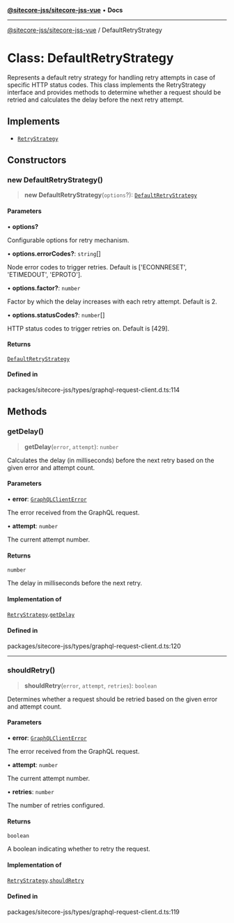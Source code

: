 [**@sitecore-jss/sitecore-jss-vue**](../README.md) • **Docs**

***

[@sitecore-jss/sitecore-jss-vue](../README.md) / DefaultRetryStrategy

# Class: DefaultRetryStrategy

Represents a default retry strategy for handling retry attempts in case of specific HTTP status codes.
This class implements the RetryStrategy interface and provides methods to determine whether a request
should be retried and calculates the delay before the next retry attempt.

## Implements

- [`RetryStrategy`](../interfaces/RetryStrategy.md)

## Constructors

### new DefaultRetryStrategy()

> **new DefaultRetryStrategy**(`options`?): [`DefaultRetryStrategy`](DefaultRetryStrategy.md)

#### Parameters

• **options?**

Configurable options for retry mechanism.

• **options.errorCodes?**: `string`[]

Node error codes to trigger retries. Default is ['ECONNRESET', 'ETIMEDOUT', 'EPROTO'].

• **options.factor?**: `number`

Factor by which the delay increases with each retry attempt. Default is 2.

• **options.statusCodes?**: `number`[]

HTTP status codes to trigger retries on. Default is [429].

#### Returns

[`DefaultRetryStrategy`](DefaultRetryStrategy.md)

#### Defined in

packages/sitecore-jss/types/graphql-request-client.d.ts:114

## Methods

### getDelay()

> **getDelay**(`error`, `attempt`): `number`

Calculates the delay (in milliseconds) before the next retry based on the given error and attempt count.

#### Parameters

• **error**: [`GraphQLClientError`](../type-aliases/GraphQLClientError.md)

The error received from the GraphQL request.

• **attempt**: `number`

The current attempt number.

#### Returns

`number`

The delay in milliseconds before the next retry.

#### Implementation of

[`RetryStrategy`](../interfaces/RetryStrategy.md).[`getDelay`](../interfaces/RetryStrategy.md#getdelay)

#### Defined in

packages/sitecore-jss/types/graphql-request-client.d.ts:120

***

### shouldRetry()

> **shouldRetry**(`error`, `attempt`, `retries`): `boolean`

Determines whether a request should be retried based on the given error and attempt count.

#### Parameters

• **error**: [`GraphQLClientError`](../type-aliases/GraphQLClientError.md)

The error received from the GraphQL request.

• **attempt**: `number`

The current attempt number.

• **retries**: `number`

The number of retries configured.

#### Returns

`boolean`

A boolean indicating whether to retry the request.

#### Implementation of

[`RetryStrategy`](../interfaces/RetryStrategy.md).[`shouldRetry`](../interfaces/RetryStrategy.md#shouldretry)

#### Defined in

packages/sitecore-jss/types/graphql-request-client.d.ts:119
